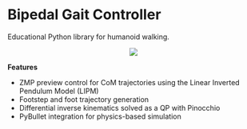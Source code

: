# Bipedal Gait Controller

Educational Python library for humanoid walking.

<p align="center">
  <img src="img/physics_simulation.gif" />
</p>

**Features**

- ZMP preview control for CoM trajectories using the Linear Inverted Pendulum Model (LIPM)
- Footstep and foot trajectory generation
- Differential inverse kinematics solved as a QP with Pinocchio
- PyBullet integration for physics-based simulation
